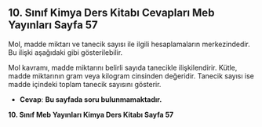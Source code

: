 ## 10. Sınıf Kimya Ders Kitabı Cevapları Meb Yayınları Sayfa 57

Mol, madde miktarı ve tanecik sayısı ile ilgili hesaplamaların merkezindedir. Bu ilişki aşağıdaki gibi gösterilebilir.

Mol kavramı, madde miktarını belirli sayıda tanecikle ilişkilendirir. Kütle, madde miktarının gram veya kilogram cinsinden değeridir. Tanecik sayısı ise madde içindeki toplam tanecik sayısını gösterir.

* **Cevap**: **Bu sayfada soru bulunmamaktadır.**

**10. Sınıf Meb Yayınları Kimya Ders Kitabı Sayfa 57**